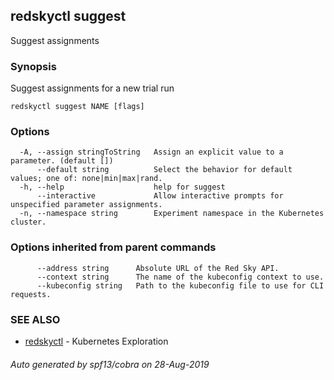 ## redskyctl suggest

Suggest assignments

### Synopsis

Suggest assignments for a new trial run

```
redskyctl suggest NAME [flags]
```

### Options

```
  -A, --assign stringToString   Assign an explicit value to a parameter. (default [])
      --default string          Select the behavior for default values; one of: none|min|max|rand.
  -h, --help                    help for suggest
      --interactive             Allow interactive prompts for unspecified parameter assignments.
  -n, --namespace string        Experiment namespace in the Kubernetes cluster.
```

### Options inherited from parent commands

```
      --address string      Absolute URL of the Red Sky API.
      --context string      The name of the kubeconfig context to use.
      --kubeconfig string   Path to the kubeconfig file to use for CLI requests.
```

### SEE ALSO

* [redskyctl](redskyctl.md)	 - Kubernetes Exploration

###### Auto generated by spf13/cobra on 28-Aug-2019
